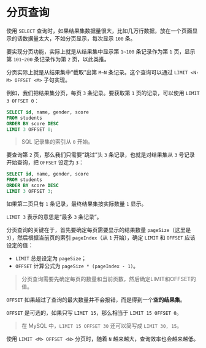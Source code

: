# 分页查询

使用 `SELECT` 查询时，如果结果集数据量很大，比如几万行数据，放在一个页面显示的话数据量太大，不如分页显示，每次显示 `100` 条。

要实现分页功能，实际上就是从结果集中显示第 `1~100` 条记录作为第 `1` 页，显示第 `101~200` 条记录作为第 `2` 页，以此类推。

分页实际上就是从结果集中“截取”出第 `M~N` 条记录。这个查询可以通过 `LIMIT <N-M> OFFSET <M>` 子句实现。

例如，我们把结果集分页，每页 `3` 条记录。要获取第 `1` 页的记录，可以使用 `LIMIT 3 OFFSET 0`：

```sql
SELECT id, name, gender, score
FROM students
ORDER BY score DESC
LIMIT 3 OFFSET 0;
```

> SQL 记录集的索引从 `0` 开始。

要查询第 `2` 页，那么我们只需要“跳过”头 `3` 条记录，也就是对结果集从 `3` 号记录开始查询，把 `OFFSET` 设定为 `3`：

```sql
SELECT id, name, gender, score
FROM students
ORDER BY score DESC
LIMIT 3 OFFSET 3;
```

如果第二页只有 `1` 条记录，最终结果集按实际数量 `1` 显示。

`LIMIT 3` 表示的意思是“最多 `3` 条记录”。

分页查询的关键在于，首先要确定每页需要显示的结果数量 `pageSize`（这里是 `3`），然后根据当前页的索引 `pageIndex`（从 `1` 开始），确定 `LIMIT` 和 `OFFSET` 应该设定的值：

- `LIMIT` 总是设定为 `pageSize`；
- `OFFSET` 计算公式为 `pageSize * (pageIndex - 1)`。

> 分页查询需要先确定每页的数量和当前页数，然后确定LIMIT和OFFSET的值。

`OFFSET` 如果超过了查询的最大数量并不会报错，而是得到一个**空的结果集**。

`OFFSET` 是可选的，如果只写 `LIMIT 15`，那么相当于 `LIMIT 15 OFFSET 0`。

> 在 MySQL 中，`LIMIT 15 OFFSET 30` 还可以简写成 `LIMIT 30, 15`。

使用 `LIMIT <M> OFFSET <N>` 分页时，随着 `N` 越来越大，查询效率也会越来越低。
